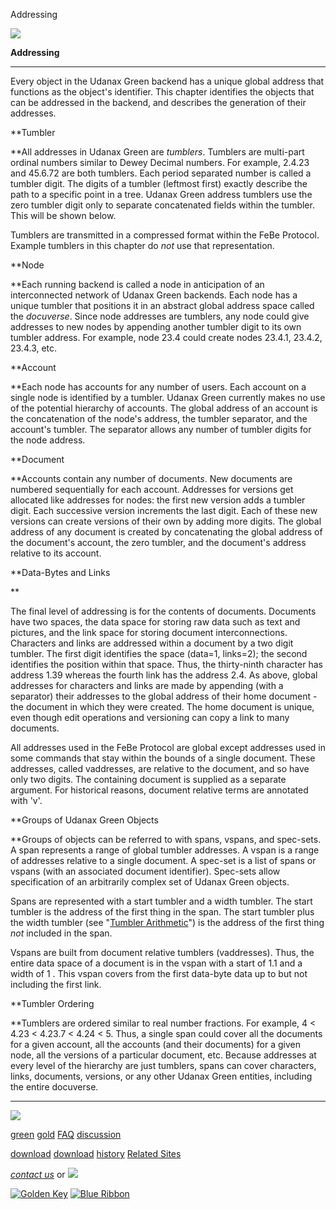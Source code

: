 Addressing



[![](../../images/logo.gif)](../../index.html)

**Addressing**

---

Every object in the Udanax Green
backend has a unique global address that functions as the object's identifier.
This chapter identifies the objects that can be addressed in the backend,
and describes the generation of their addresses.

**Tumbler

**All addresses in Udanax Green are *tumblers*. Tumblers
are multi-part ordinal numbers similar to Dewey Decimal numbers. For example,
2.4.23 and 45.6.72 are both tumblers. Each period separated number is
called a tumbler digit. The digits of a tumbler (leftmost first) exactly
describe the path to a specific point in a tree. Udanax Green address
tumblers use the zero tumbler digit only to separate concatenated fields
within the tumbler. This will be shown below.

Tumblers are
transmitted in a compressed format within the FeBe Protocol.
Example tumblers in this chapter do *not* use that representation.

**Node

**Each running backend is called a node in anticipation of an interconnected
network of Udanax Green backends. Each node has a unique tumbler that positions
it in an abstract global address space called the *docuverse*. Since
node addresses are tumblers, any node could give addresses to new nodes
by appending another tumbler digit to its own tumbler address. For example,
node 23.4 could create nodes 23.4.1, 23.4.2, 23.4.3, etc.

**Account

**Each node has account*s* for any number of users. Each account
on a single node is identified by a tumbler. Udanax Green currently makes
no use of the potential hierarchy of accounts. The global address of an
account is the concatenation of the node's address, the tumbler separator,
and the account's tumbler. The separator allows any number of tumbler digits
for the node address.

**Document

**Accounts contain any number of document*s*. New documents
are numbered sequentially for each account. Addresses for versions get allocated
like addresses for nodes: the first new version adds a tumbler digit. Each
successive version increments the last digit. Each of these new versions
can create versions of their own by adding more digits. The global address
of any document is created by concatenating the global address of the document's
account, the zero tumbler, and the document's address relative to its account.

**Data-Bytes and Links

**

The final level of addressing is for the contents of documents. Documents
have two spaces, the data space for storing raw data such as text and pictures,
and the link space for storing document interconnections. Characters and
links are addressed within a document by a two digit tumbler. The first
digit identifies the space (data=1, links=2); the second identifies the
position within that space. Thus, the thirty-ninth character has address
1.39 whereas the fourth link has the address 2.4. As above, global addresses
for characters and links are made by appending (with a separator) their
addresses to the global address of their home document - the document in
which they were created. The home document is unique, even though edit operations
and versioning can copy a link to many documents.

All addresses used in the FeBe Protocol are global except addresses used
in some commands that stay within the bounds of a single document. These
addresses, called vaddresses, are relative to the document, and so have
only two digits. The containing document is supplied as a separate argument.
For historical reasons, document relative terms are annotated with 'v'.

**Groups of Udanax Green Objects

**Groups of objects can be referred to with spans, vspans, and
spec-sets. A span represents a range of global tumbler addresses. A vspan
is a range of addresses relative to a single document. A spec-set is a list
of spans or vspans (with an associated document identifier). Spec-sets allow
specification of an arbitrarily complex set of Udanax Green objects.

Spans are represented with a start tumbler and a width tumbler. The start
tumbler is the address of the first thing in the span. The start tumbler
plus the width tumbler (see "[Tumbler Arithmetic](tumblers.html)")
is the address of the first thing *not* included in the span.

Vspans are built from document relative tumblers (vaddresses). Thus, the
entire data space of a document is in the vspan with a start of 1.1 and
a width of 1 . This vspan covers from the first data-byte data up to but
not including the first link.

**Tumbler Ordering

**Tumblers are ordered similar to real number fractions. For example,
4 < 4.23 < 4.23.7 < 4.24 < 5. Thus, a single span could cover
all the documents for a given account, all the accounts (and their documents)
for a given node, all the versions of a particular document, etc. Because
addresses at every level of the hierarchy are just tumblers, spans can cover
characters, links, documents, versions, or any other Udanax Green entities,
including the entire docuverse.







---

[![](../../images/logo.gif)](../../index.html)

[green](../index.html)
[gold](../../gold/index.html)
[FAQ](../../FAQ.html)
[discussion](../../discussion/index.html)

[download](../download/index.html)
[download](../../gold/download/index.html)
[history](../../history/index.html)
[Related Sites](../../related.html)

*[contact us](../../contact.html)*
or [![](../../images/cmn.gif)](http://www.blindpay.com/crit-me-now.cgi)

[![Golden Key](../../images/key.gif)](http://www.privacy.org/ipc/) [![Blue Ribbon](../../images/ribbon.gif)](http://mirrors.yahoo.com/eff/blueribbon.html)

